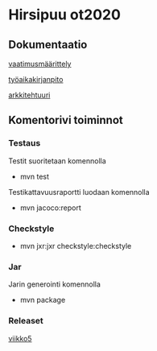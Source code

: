 # Hirsipuu ot2020


## Dokumentaatio

[vaatimusmäärittely](https://github.com/SakuKosonen/ot-harjoitustyo2020/blob/master/dokumentaatio/vaatimusm%C3%A4%C3%A4rittely.md)

[työaikakirjanpito](https://github.com/SakuKosonen/ot-harjoitustyo2020/blob/master/dokumentaatio/ty%C3%B6aikakirjanpito.md)

[arkkitehtuuri](https://github.com/SakuKosonen/ot-harjoitustyo2020/blob/master/dokumentaatio/arkkitehtuuri.md)

## Komentorivi toiminnot

### Testaus

Testit suoritetaan komennolla 

- mvn test

Testikattavuusraportti luodaan komennolla

- mvn jacoco:report

### Checkstyle

- mvn jxr:jxr checkstyle:checkstyle

### Jar

Jarin generointi komennolla

- mvn package

### Releaset

[viikko5](https://github.com/SakuKosonen/ot-harjoitustyo2020/releases/tag/viikko5)

